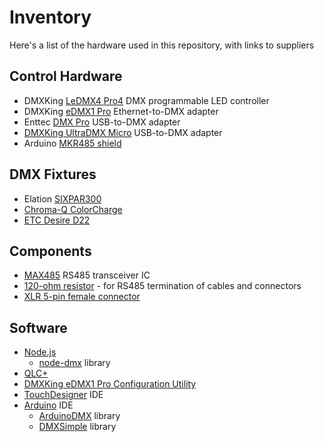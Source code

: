 # Inventory

Here's a list of the hardware used in this repository, with links to suppliers

## Control Hardware

* DMXKing [LeDMX4 Pro4](https://dmxking.com/led-pixel-control/ledmx4-pro) DMX programmable LED controller 
* DMXKing [eDMX1 Pro](https://dmxking.com/artnetsacn/edmx1-pro) Ethernet-to-DMX adapter
* Enttec [DMX Pro](https://www.enttec.com/product/controls/dmx-usb-interfaces/dmx-usb-interface/) USB-to-DMX adapter
* [DMXKing UltraDMX Micro](https://dmxking.com/usbdmx/ultradmxmicro) USB-to-DMX adapter
* Arduino [MKR485 shield](https://store.arduino.cc/usa/arduino-mkr-485-shield)

## DMX Fixtures
* Elation [SIXPAR300](https://www.elationlighting.com/sixpar-300)
* [Chroma-Q ColorCharge](https://chroma-q.com/products/color-charge)
* [ETC Desire D22](https://www.etcconnect.com/Products/Lighting-Fixtures/Desire-D22/Features.aspx?utm_campaign=Selador)

## Components
* [MAX485](https://www.digikey.com/product-detail/en/maxim-integrated/MAX485CPA/MAX485CPA-ND/948026) RS485 transceiver IC
* [120-ohm resistor](https://www.digikey.com/products/en?keywords=120QBK-ND) - for RS485 termination of cables and connectors
* [XLR 5-pin female connector](https://www.digikey.com/product-detail/en/amphenol-sine-systems-corp/AX5F8M/889-2166-ND/7695453)

## Software

* [Node.js](https://nodejs.org/en/)
   * [node-dmx](https://github.com/node-dmx/dmx) library
* [QLC+](https://www.qlcplus.org/)
* [DMXKing eDMX1 Pro Configuration Utility](https://dmxking.com/artnetsacn/edmx1-pro)
* [TouchDesigner](https://derivative.ca/product) IDE
* [Arduino](https://www.arduino.cc/en/Main/Software) IDE
   * [ArduinoDMX](https://github.com/arduino-libraries/ArduinoDMX) library
   * [DMXSimple](https://github.com/PaulStoffregen/DmxSimple) library



